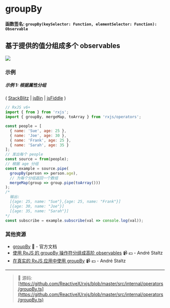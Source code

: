 # groupBy

#### 函数签名: `groupBy(keySelector: Function, elementSelector: Function): Observable`

## 基于提供的值分组成多个 observables

<div class="ua-ad"><a href="https://ultimateangular.com/?ref=76683_kee7y7vk"><img src="https://ultimateangular.com/assets/img/banners/ua-leader.svg"></a></div>

### 示例

##### 示例 1: 根据属性分组

( [StackBlitz](https://stackblitz.com/edit/typescript-dozkcg?file=index.ts&devtoolsheight=100) |
[jsBin](http://jsbin.com/buworowuye/edit?js,console) |
[jsFiddle](https://jsfiddle.net/btroncone/utncxxvf/) )

```js
// RxJS v6+
import { from } from 'rxjs';
import { groupBy, mergeMap, toArray } from 'rxjs/operators';

const people = [
  { name: 'Sue', age: 25 },
  { name: 'Joe', age: 30 },
  { name: 'Frank', age: 25 },
  { name: 'Sarah', age: 35 }
];
// 发出每个 people
const source = from(people);
// 根据 age 分组
const example = source.pipe(
  groupBy(person => person.age),
  // 为每个分组返回一个数组
  mergeMap(group => group.pipe(toArray()))
);
/*
  输出:
  [{age: 25, name: "Sue"},{age: 25, name: "Frank"}]
  [{age: 30, name: "Joe"}]
  [{age: 35, name: "Sarah"}]
*/
const subscribe = example.subscribe(val => console.log(val));
```

### 其他资源

* [groupBy](https://cn.rx.js.org/class/es6/Observable.js~Observable.html#instance-method-groupBy) :newspaper: - 官方文档
* [使用 RxJS 的 groupBy 操作符分组成高阶 observables](https://egghead.io/lessons/rxjs-group-higher-order-observables-with-rxjs-groupby?course=use-higher-order-observables-in-rxjs-effectively) :video_camera: :dollar: - André Staltz
* [在真实的 RxJS 应用中使用 groupBy](https://egghead.io/lessons/rxjs-use-groupby-in-real-rxjs-applications?course=use-higher-order-observables-in-rxjs-effectively) :video_camera: :dollar: - André Staltz

---
> :file_folder: 源码:  [https://github.com/ReactiveX/rxjs/blob/master/src/internal/operators/groupBy.ts](https://github.com/ReactiveX/rxjs/blob/master/src/internal/operators/groupBy.ts)
